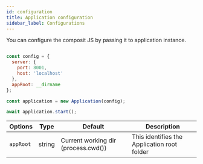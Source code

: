 ```yaml
---
id: configuration
title: Application configuration
sidebar_label: Configurations
---
```


You can configure the composit JS by passing it to application instance.

```js

const config = {
  server: {
    port: 8001,
    host: 'localhost'
  },
  appRoot: __dirname
};

const application = new Application(config);

await application.start();

```

|Options     | Type    | Default                                 | Description                                     |
|------------|---------|-----------------------------------------|-------------------------------------------------|
| `appRoot`  | string  | Current working dir (process.cwd())     | This identifies the Application root folder     |


